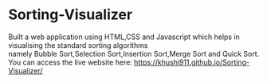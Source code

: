 # Sorting-Visualizer
Built a web application using HTML,CSS and Javascript which helps in visualising the standard sorting algorithms<br>
namely Bubble Sort,Selection Sort,Insertion Sort,Merge Sort and Quick Sort.<br>
You can access the live website here:   https://khushi911.github.io/Sorting-Visualizer/
